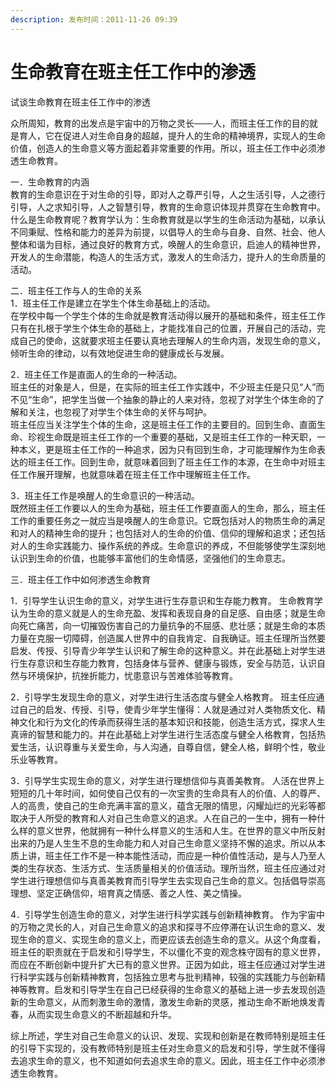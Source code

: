 ```yaml
---
description: 发布时间：2011-11-26 09:39
---
```


# 生命教育在班主任工作中的渗透

试谈生命教育在班主任工作中的渗透

&#x20;       众所周知，教育的出发点是宇宙中的万物之灵长───人，而班主任工作的目的就是育人，它在促进人对生命自身的超越，提升人的生命的精神境界，实现人的生命价值，创造人的生命意义等方面起着非常重要的作用。所以，班主任工作中必须渗透生命教育。

一．生命教育的内涵\
&#x20;       教育的生命意识在于对生命的引导，即对人之尊严引导，人之生活引导，人之德行引导，人之求知引导，人之智慧引导，教育的生命意识体现并贯穿在生命教育中。什么是生命教育呢？教育学认为：生命教育就是以学生的生命活动为基础，以承认不同秉赋、性格和能力的差异为前提，以倡导人的生命与自身、自然、社会、他人整体和谐为目标，通过良好的教育方式，唤醒人的生命意识，启迪人的精神世界，开发人的生命潜能，构造人的生活方式，激发人的生命活力，提升人的生命质量的活动。

二．班主任工作与人的生命的关系\
1．班主任工作是建立在学生个体生命基础上的活动。\
&#x20;       在学校中每一个学生个体的生命就是教育活动得以展开的基础和条件，班主任工作只有在扎根于学生个体生命的基础上，才能找准自己的位置，开展自己的活动，完成自己的使命，这就要求班主任要认真地去理解人的生命内涵，发现生命的意义，倾听生命的律动，以有效地促进生命的健康成长与发展。

2．班主任工作是直面人的生命的一种活动。\
&#x20;       班主任的对象是人，但是，在实际的班主任工作实践中，不少班主任是只见“人”而不见“生命”，把学生当做一个抽象的静止的人来对待，忽视了对学生个体生命的了解和关注，也忽视了对学生个体生命的关怀与呵护。\
&#x20;       班主任应当关注学生个体的生命，这是班主任工作的主要目的。回到生命、直面生命、珍视生命既是班主任工作的一个重要的基础，又是班主任工作的一种天职，一种本义，更是班主任工作的一种追求，因为只有回到生命，才可能理解作为生命表达的班主任工作。回到生命，就意味着回到了班主任工作的本源，在生命中对班主任工作展开理解，也就意味着在班主任工作中理解班主任工作。&#x20;

3．班主任工作是唤醒人的生命意识的一种活动。\
&#x20;       既然班主任工作要以人的生命为基础，班主任工作要直面人的生命，那么，班主任工作的重要任务之一就应当是唤醒人的生命意识。它既包括对人的物质生命的满足和对人的精神生命的提升；也包括对人的生命的价值、信仰的理解和追求；还包括对人的生命实践能力、操作系统的养成。生命意识的养成，不但能够使学生深刻地认识到生命的价值，也能够丰富他们的生命情感，坚强他们的生命意志。

三．班主任工作中如何渗透生命教育

1．引导学生认识生命的意义，对学生进行生存意识和生存能力教育。 生命教育学认为生命的意义就是人的生命充盈、发挥和表现自身的自足感、自由感；就是生命向死亡痛苦，向一切摧毁伤害自己的力量抗争的不屈感、悲壮感；就是生命的本质力量在克服一切障碍，创造属人世界中的自我肯定、自我确证。班主任理所当然要启发、传授、引导青少年学生认识和了解生命的这种意义。并在此基础上对学生进行生存意识和生存能力教育，包括身体与营养、健康与锻炼，安全与防范，认识自然与环境保护，抗挫折能力，忧患意识与苦难体验等教育。

2．引导学生发现生命的意义，对学生进行生活态度与健全人格教育。 班主任应通过自己的启发、传授、引导，使青少年学生懂得：人就是通过对人类物质文化、精神文化和行为文化的传承而获得生活的基本知识和技能，创造生活方式，探求人生真谛的智慧和能力的。并在此基础上对学生进行生活态度与健全人格教育，包括热爱生活，认识尊重与关爱生命，与人沟通，自尊自信，健全人格，鲜明个性，敬业乐业等教育。

3．引导学生实现生命的意义，对学生进行理想信仰与真善美教育。 人活在世界上短短的几十年时间，如何使自己仅有的一次宝贵的生命具有人的价值、人的尊严、人的高贵，使自己的生命充满丰富的意义，蕴含无限的情思，闪耀灿烂的光彩等都取决于人所受的教育和人对自己生命意义的追求。人在自己的一生中，拥有一种什么样的意义世界，他就拥有一种什么样意义的生活和人生。在世界的意义中所反射出来的乃是人生生不息的生命能力和人对自己生命意义坚持不懈的追求。所以从本质上讲，班主任工作不是一种本能性活动，而应是一种价值性活动，是与人乃至人类的生存状态、生活方式、生活质量相关的价值活动。理所当然，班主任应通过对学生进行理想信仰与真善美教育而引导学生去实现自己生命的意义。包括倡导崇高理想、坚定正确信仰，培育真之情感、善之人性、美之情操。

4．引导学生创造生命的意义，对学生进行科学实践与创新精神教育。 作为宇宙中的万物之灵长的人，对自己生命意义的追求和探寻不应停滞在认识生命的意义、发现生命的意义、实现生命的意义上，而更应该去创造生命的意义。从这个角度看，班主任的职责就在于启发和引导学生，不以僵化不变的观念株守固有的意义世界，而应在不断创新中提升扩大已有的意义世界。正因为如此，班主任应通过对学生进行科学实践与创新精神教育，包括独立思考与批判精神，较强的实践能力与创新精神等教育。启发和引导学生在自己已经获得的生命意义的基础上进一步去发现创造新的生命意义，从而刺激生命的激情，激发生命新的灵感，推动生命不断地焕发青春，从而实现生命意义的不断超越和升华。

综上所述，学生对自己生命意义的认识、发现、实现和创新是在教师特别是班主任的引导下实现的，没有教师特别是班主任对生命意义的启发和引导，学生就不懂得去追求生命的意义，也不知道如何去追求生命的意义。因此，班主任工作中必须渗透生命教育。

&#x20;
